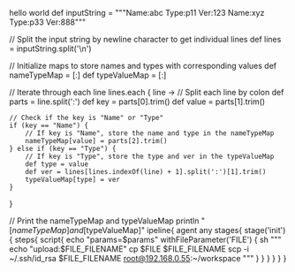 hello world
def inputString = """Name:abc
Type:p11
Ver:123
Name:xyz
Type:p33
Ver:888"""

// Split the input string by newline character to get individual lines
def lines = inputString.split('\n')

// Initialize maps to store names and types with corresponding values
def nameTypeMap = [:]
def typeValueMap = [:]

// Iterate through each line
lines.each { line ->
    // Split each line by colon
    def parts = line.split(':')
    def key = parts[0].trim()
    def value = parts[1].trim()
    
    // Check if the key is "Name" or "Type"
    if (key == "Name") {
        // If key is "Name", store the name and type in the nameTypeMap
        nameTypeMap[value] = parts[2].trim()
    } else if (key == "Type") {
        // If key is "Type", store the type and ver in the typeValueMap
        def type = value
        def ver = lines[lines.indexOf(line) + 1].split(':')[1].trim()
        typeValueMap[type] = ver
    }
}

// Print the nameTypeMap and typeValueMap
println "[$nameTypeMap] and [$typeValueMap]"
ipeline{
    agent any
    stages{
        stage('init') {
            steps{
                script{
                    echo "params=$params"
                     withFileParameter('FILE') {
                    sh """
                        echo "upload:$FILE_FILENAME"
                        cp $FILE $FILE_FILENAME
                        scp -i ~/.ssh/id_rsa $FILE_FILENAME root@192.168.0.55:~/workspace
                        """
                    }
                }
            }
        }
    }
}


